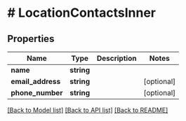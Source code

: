 # # LocationContactsInner

## Properties

Name | Type | Description | Notes
------------ | ------------- | ------------- | -------------
**name** | **string** |  |
**email_address** | **string** |  | [optional]
**phone_number** | **string** |  | [optional]

[[Back to Model list]](../../README.md#models) [[Back to API list]](../../README.md#endpoints) [[Back to README]](../../README.md)
